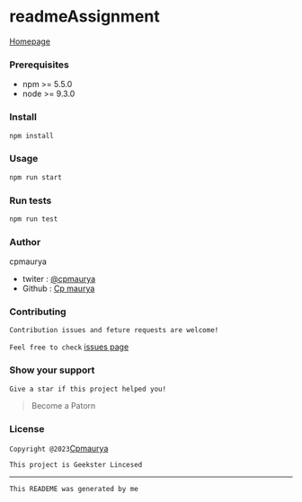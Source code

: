 # readmeAssignment
[Homepage]()
### Prerequisites
* npm >= 5.5.0
* node >= 9.3.0

### Install
```bash
npm install
```
### Usage
```bash
npm run start
```
### Run tests
```bash
npm run test
```
### Author
cpmaurya
* twiter : [@cpmaurya]()
* Github : [Cp maurya]()

### Contributing
`Contribution issues and feture requests are welcome!`

`Feel free to check` [issues page]()

### Show your support
`Give a star if this project helped you!`

> Become a Patorn
### License

`Copyright @2023`[Cpmaurya]()

`This project is Geekster Lincesed`


---

`This READEME was generated by me`


